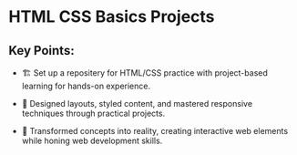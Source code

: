 # HTML CSS Basics Projects



## Key Points:

- 🏗️ Set up a repositery for HTML/CSS practice with project-based learning for hands-on experience.
 
- 🎨 Designed layouts, styled content, and mastered responsive techniques through practical projects.
  
- 🚀 Transformed concepts into reality, creating interactive web elements while honing web development skills.
